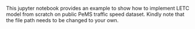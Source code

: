 This jupyter notebook provides an example to show how to implement LETC model from scratch on public PeMS traffic speed dataset. Kindly note that the file path needs to be changed to your own.
